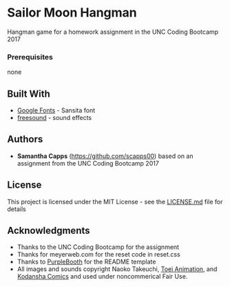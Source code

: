 # Sailor Moon Hangman

Hangman game for a homework assignment in the UNC Coding Bootcamp 2017

### Prerequisites

none

## Built With

* [Google Fonts](https://fonts.google.com/) - Sansita font
* [freesound](https://freesound.org/) - sound effects

## Authors

* **Samantha Capps** (https://github.com/scapps00) based on an assignment from the UNC Coding Bootcamp 2017

## License

This project is licensed under the MIT License - see the [LICENSE.md](LICENSE.md) file for details

## Acknowledgments

* Thanks to the UNC Coding Bootcamp for the assignment
* Thanks for meyerweb.com for the reset code in reset.css
* Thanks to [PurpleBooth](https://gist.github.com/PurpleBooth/109311bb0361f32d87a2) for the README template
* All images and sounds copyright Naoko Takeuchi, [Toei Animation](http://corp.toei-anim.co.jp/en/), and [Kodansha Comics](https://kodanshacomics.com/) and used under noncommerical Fair Use.


